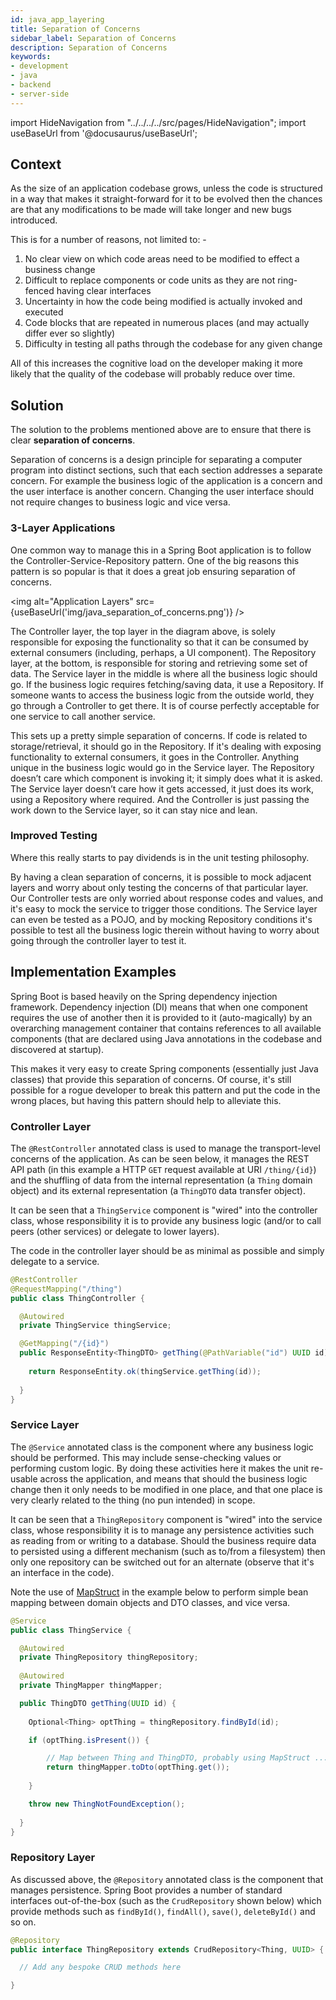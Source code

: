 ```yaml
---
id: java_app_layering
title: Separation of Concerns
sidebar_label: Separation of Concerns
description: Separation of Concerns
keywords:
- development
- java
- backend
- server-side
---
```


import HideNavigation  from "../../../../src/pages/HideNavigation";
import useBaseUrl from '@docusaurus/useBaseUrl';

## Context

As the size of an application codebase grows, unless the code is structured in a way that makes it straight-forward for it to be evolved then 
the chances are that any modifications to be made will take longer and new bugs introduced.

This is for a number of reasons, not limited to: -

1. No clear view on which code areas need to be modified to effect a business change
2. Difficult to replace components or code units as they are not ring-fenced having clear interfaces
3. Uncertainty in how the code being modified is actually invoked and executed
4. Code blocks that are repeated in numerous places (and may actually differ ever so slightly)
5. Difficulty in testing all paths through the codebase for any given change

All of this increases the cognitive load on the developer making it more likely that the quality of the codebase will probably reduce over time. 

## Solution

The solution to the problems mentioned above are to ensure that there is clear **separation of concerns**. 

Separation of concerns is a design principle for separating a computer program into distinct sections, such that each 
section addresses a separate concern. For example the business logic of the application is a concern and the user interface is 
another concern. Changing the user interface should not require changes to business logic and vice versa.

### 3-Layer Applications

One common way to manage this in a Spring Boot application is to follow the Controller-Service-Repository pattern. One of the 
big reasons this pattern is so popular is that it does a great job ensuring separation of concerns. 

<img alt="Application Layers" src={useBaseUrl('img/java_separation_of_concerns.png')} />

The Controller layer, the top layer in the diagram above, is solely responsible for exposing the functionality so that it can be consumed 
by external consumers (including, perhaps, a UI component). The Repository layer, at the bottom, is responsible for storing and retrieving 
some set of data. The Service layer in the middle is where all the business logic should go. If the business logic requires fetching/saving 
data, it use a Repository. If someone wants to access the business logic from the outside world, they go through a Controller to get there. It is
of course perfectly acceptable for one service to call another service.

This sets up a pretty simple separation of concerns. If code is related to storage/retrieval, it should go in the Repository. If 
it's dealing with exposing functionality to external consumers, it goes in the Controller. Anything unique in the business logic would go in 
the Service layer. The Repository doesn’t care which component is invoking it; it simply does what it is asked. The 
Service layer doesn’t care how it gets accessed, it just does its work, using a Repository where required. And the 
Controller is just passing the work down to the Service layer, so it can stay nice and lean.

### Improved Testing

Where this really starts to pay dividends is in the unit testing philosophy. 

By having a clean separation of concerns, it is possible to mock adjacent layers and worry about only testing the concerns of 
that particular layer. Our Controller tests are only worried about response codes and values, and it's easy to mock the service to 
trigger those conditions. The Service layer can even be tested as a POJO, and by mocking Repository conditions it's possible to 
test all the business logic therein without having to worry about going through the controller layer to test it.

## Implementation Examples

Spring Boot is based heavily on the Spring dependency injection framework. Dependency injection (DI) means that when one component requires 
the use of another then it is provided to it (auto-magically) by an overarching management container that contains references to all 
available components (that are declared using Java annotations in the codebase and discovered at startup).

This makes it very easy to create Spring components (essentially just Java classes) that provide this separation of concerns. Of course, it's
still possible for a rogue developer to break this pattern and put the code in the wrong places, but having this pattern should help to alleviate this.

### Controller Layer

The `@RestController` annotated class is used to manage the transport-level concerns of the application. As can be seen below, it
manages the REST API path (in this example a HTTP `GET` request available at URI `/thing/{id}`) and the shuffling of data from the internal
representation (a `Thing` domain object) and its external representation (a `ThingDTO` data transfer object).

It can be seen that a `ThingService` component is "wired" into the controller class, whose responsibility it is to provide
any business logic (and/or to call peers (other services) or delegate to lower layers).

The code in the controller layer should be as minimal as possible and simply delegate to a service.

```java
@RestController
@RequestMapping("/thing")
public class ThingController {

  @Autowired
  private ThingService thingService;

  @GetMapping("/{id}")
  public ResponseEntity<ThingDTO> getThing(@PathVariable("id") UUID id) {
  
    return ResponseEntity.ok(thingService.getThing(id));
  
  }  
}
```

### Service Layer

The `@Service` annotated class is the component where any business logic should be performed. This may include sense-checking
values or performing custom logic. By doing these activities here it makes the unit re-usable across the application, and means
that should the business logic change then it only needs to be modified in one place, and that one place is very clearly related 
to the thing (no pun intended) in scope.

It can be seen that a `ThingRepository` component is "wired" into the service class, whose responsibility it is to manage any
persistence activities such as reading from or writing to a database. Should the business require data to persisted using a different
mechanism (such as to/from a filesystem) then only one repository can be switched out for an alternate (observe that it's an interface in the code).

Note the use of [MapStruct](/docs/developer/java/patterns/java_mapstruct_mapping) in the example below to perform simple bean mapping between domain objects and DTO classes, and vice versa.

```java
@Service
public class ThingService {

  @Autowired
  private ThingRepository thingRepository;
  
  @Autowired
  private ThingMapper thingMapper;

  public ThingDTO getThing(UUID id) {
  
    Optional<Thing> optThing = thingRepository.findById(id);

    if (optThing.isPresent()) {

        // Map between Thing and ThingDTO, probably using MapStruct ...
        return thingMapper.toDto(optThing.get());
    
    }

    throw new ThingNotFoundException();    
  
  }
}
```

### Repository Layer

As discussed above, the `@Repository` annotated class is the component that manages persistence. Spring Boot provides a number
of standard interfaces out-of-the-box (such as the `CrudRepository` shown below) which provide methods such as `findById()`, `findAll()`,
`save()`, `deleteById()` and so on.

```java
@Repository
public interface ThingRepository extends CrudRepository<Thing, UUID> {

  // Add any bespoke CRUD methods here

}
```
